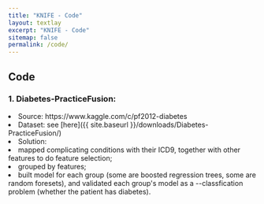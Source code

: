 ```yaml
---
title: "KNIFE - Code"
layout: textlay
excerpt: "KNIFE - Code"
sitemap: false
permalink: /code/
---
```


## Code

### 1. Diabetes-PracticeFusion: 
<oi>
<li> Source: https://www.kaggle.com/c/pf2012-diabetes</li>
<li> Dataset: see [here]({{ site.baseurl }}/downloads/Diabetes-PracticeFusion/)</li>
<li> Solution:<ui>
<li> mapped complicating conditions with their ICD9, together with other features to do feature selection;</li>
<li> grouped by features; </li>
<li> built model for each group (some are boosted regression trees, some are random foresets), and validated each group's model as a --classfication problem (whether the patient has diabetes).</li>
  </ui></li>
</oi>
